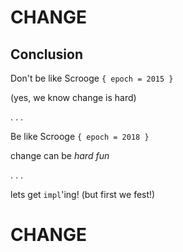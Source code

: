 # CHANGE

## Conclusion

Don't be like Scrooge `{ epoch = 2015 }`

(yes, we know change is hard)

. . .

Be like Scrooge `{ epoch = 2018 }`

change can be *hard fun*

. . .

lets get `impl`'ing! (but first we fest!)

# CHANGE
